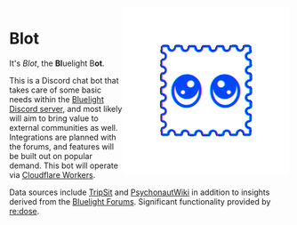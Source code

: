 <img align="right" width="300" src="img/blot.gif">

# Blot

It's _Blot_, the **Bl**uelight B**ot**. 

This is a Discord chat bot that takes care of some basic needs within the [Bluelight Discord server], and most likely will aim to bring value to external communities as well. Integrations are planned with the forums, and features will be built out on popular demand. This bot will operate via [Cloudflare Workers]. 

Data sources include [TripSit] and [PsychonautWiki] in addition to insights derived from the [Bluelight Forums]. Significant functionality provided by [re:dose].

[Cloudflare Workers]: https://workers.cloudflare.com
[Bluelight Discord server]: https://discord.gg/bluelight
[PsychonautWiki]: https://psychonautwiki.org
[Bluelight Forums]: https://bluelight.org
[re:dose]: https://discord.gg/redose
[TripSit]: https://tripsit.me
